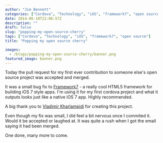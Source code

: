 ```yaml
---
author: "Jim Bennett"
categories: ["Cordova", "Technology", "iOS", "framework7", "open source"]
date: 2014-06-10T22:06:57Z
description: ""
draft: false
slug: "popping-my-open-source-cherry"
tags: ["Cordova", "Technology", "iOS", "framework7", "open source"]
title: "Popping my open source cherry"

images:
  - /blogs/popping-my-open-source-cherry/banner.png
featured_image: banner.png
---
```



Today the pull request for my first ever contribution to someone else's open source project was accepted and merged.

It was a small bug fix to [Framework7](http://www.idangero.us/framework7/) - a really cool HTML5 framework for building iOS 7 style apps.  I'm using it for my first cordova project and what it outputs looks just like a native iOS 7 app.  Highly recommended.

A big thank you to [Vladimir Kharlampidi](https://github.com/nolimits4web) for creating this project.

Even though my fix was small, I did feel a bit nervous once I commited it.  Would it be accepted or laughed at.  It was quite a rush when I got the email saying it had been merged.

One done, many more to come.

